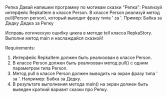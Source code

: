 Репка
Давай напишем программу по мотивам сказки "Репка":
Реализуй интерфейс RepkaItem в классе Person.
В классе Person реализуй метод pull(Person person), который выводит фразу типа '<name> за <person>'.
Пример:
Бабка за Дедку
Дедка за Репку

Исправь логическую ошибку цикла в методе tell класса RepkaStory.
Выполни метод main и наслаждайся сказкой!

Requirements:
1. Интерфейс RepkaItem должен быть реализован в классе Person.
2. В классе Person должен быть реализован метод pull() c одним параметром типа Person.
3. Метод pull в классе Person должен выводить на экран фразу типа '<name> за <person>'. Например: Бабка за Дедку.
4. В результате выполнения метода main() на экран должен быть выведен краткий вариант сказки про Репку.

